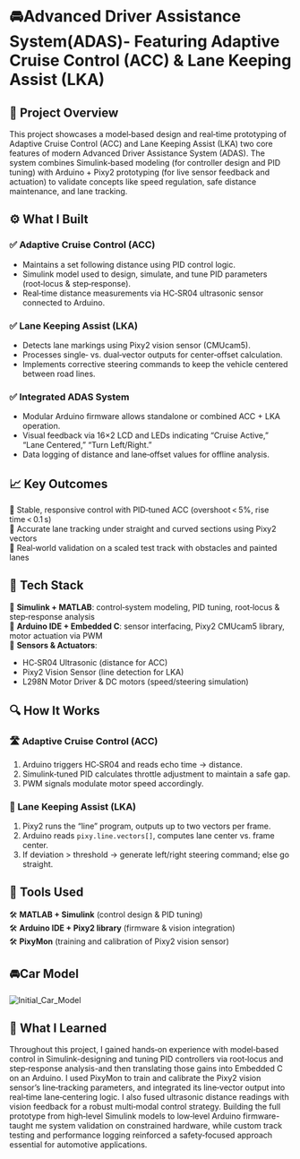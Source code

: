 # 🚘Advanced Driver Assistance System(ADAS)- Featuring Adaptive Cruise Control (ACC) & Lane Keeping Assist (LKA)

## 📌 Project Overview
This project showcases a model‑based design and real‑time prototyping of Adaptive Cruise Control (ACC) and Lane Keeping Assist (LKA) two core features of modern Advanced Driver Assistance System (ADAS). The system combines Simulink‑based modeling (for controller design and PID tuning) with Arduino + Pixy2 prototyping (for live sensor feedback and actuation) to validate concepts like speed regulation, safe distance maintenance, and lane tracking.

## ⚙️ What I Built

### ✅ Adaptive Cruise Control (ACC)
- Maintains a set following distance using PID control logic.  
- Simulink model used to design, simulate, and tune PID parameters (root‑locus & step‑response).  
- Real‑time distance measurements via HC‑SR04 ultrasonic sensor connected to Arduino.  

### ✅ Lane Keeping Assist (LKA)
- Detects lane markings using Pixy2 vision sensor (CMUcam5).  
- Processes single‑ vs. dual‑vector outputs for center‑offset calculation.  
- Implements corrective steering commands to keep the vehicle centered between road lines.  

### ✅ Integrated ADAS System
- Modular Arduino firmware allows standalone or combined ACC + LKA operation.  
- Visual feedback via 16×2 LCD and LEDs indicating “Cruise Active,” “Lane Centered,” “Turn Left/Right.”  
- Data logging of distance and lane‑offset values for offline analysis.  

## 📈 Key Outcomes
🔹 Stable, responsive control with PID‑tuned ACC (overshoot < 5%, rise time < 0.1 s)  
🔹 Accurate lane tracking under straight and curved sections using Pixy2 vectors  
🔹 Real‑world validation on a scaled test track with obstacles and painted lanes  

## 🧠 Tech Stack
🔧 **Simulink + MATLAB**: control‑system modeling, PID tuning, root‑locus & step‑response analysis  
🔧 **Arduino IDE + Embedded C**: sensor interfacing, Pixy2 CMUcam5 library, motor actuation via PWM  
🔧 **Sensors & Actuators**:  
  - HC‑SR04 Ultrasonic (distance for ACC)  
  - Pixy2 Vision Sensor (line detection for LKA)  
  - L298N Motor Driver & DC motors (speed/steering simulation)  

## 🔍 How It Works

### 🛣️ Adaptive Cruise Control (ACC)
1. Arduino triggers HC‑SR04 and reads echo time → distance.  
2. Simulink‑tuned PID calculates throttle adjustment to maintain a safe gap.  
3. PWM signals modulate motor speed accordingly.  

### 🧭 Lane Keeping Assist (LKA)
1. Pixy2 runs the “line” program, outputs up to two vectors per frame.  
2. Arduino reads `pixy.line.vectors[]`, computes lane center vs. frame center.  
3. If deviation > threshold → generate left/right steering command; else go straight.  

## 🧪 Tools Used
🛠️ **MATLAB + Simulink** (control design & PID tuning)  
🛠️ **Arduino IDE + Pixy2 library** (firmware & vision integration)  
🛠️ **PixyMon** (training and calibration of Pixy2 vision sensor)

## 🚘Car Model

![Initial_Car_Model](https://github.com/user-attachments/assets/232eec37-83d9-4745-9057-b65ca74fcffc)

## 📘 What I Learned
Throughout this project, I gained hands‑on experience with model‑based control in Simulink-designing and tuning PID controllers via root‑locus and step‑response analysis-and then translating those gains into Embedded C on an Arduino. I used PixyMon to train and calibrate the Pixy2 vision sensor’s line‑tracking parameters, and integrated its line‑vector output into real‑time lane‑centering logic. I also fused ultrasonic distance readings with vision feedback for a robust multi‑modal control strategy. Building the full prototype from high‑level Simulink models to low‑level Arduino firmware-taught me system validation on constrained hardware, while custom track testing and performance logging reinforced a safety‑focused approach essential for automotive applications.
